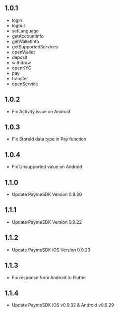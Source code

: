 ## 1.0.1
- login
- logout
- setLanguage
- getAccountInfo
- getWalletInfo
- getSupportedServices
- openWallet
- deposit
- withdraw
- openKYC
- pay
- transfer
- openService
## 1.0.2
- Fix Activity issue on Android
## 1.0.3
- Fix StoreId data type in Pay function
## 1.0.4
- Fix Unsupported value on Android
## 1.1.0
- Update PaymeSDK Version 0.9.20
## 1.1.1
- Update PaymeSDK Version 0.9.22
## 1.1.2
- Update PaymeSDK iOS Version 0.9.23
## 1.1.3
- Fix response from Android to Flutter
## 1.1.4
- Update PaymeSDK iOS v0.9.32 & Android v0.9.29
